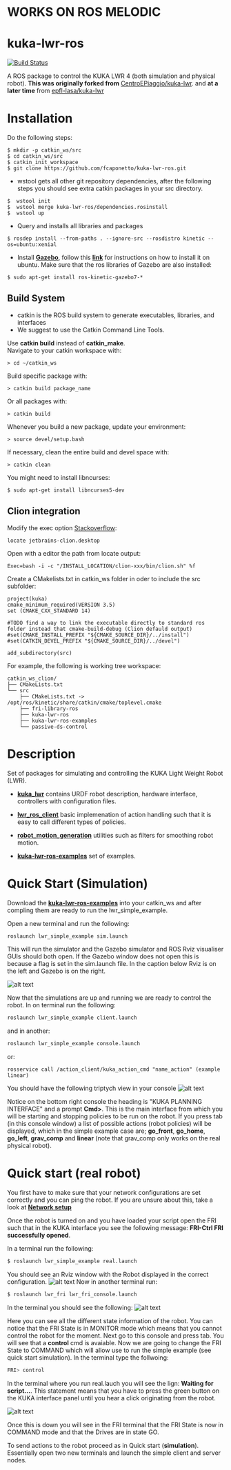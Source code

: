 # WORKS ON ROS MELODIC
# kuka-lwr-ros
[![Build Status](https://travis-ci.com/fcaponetto/kuka-lwr-ros.svg?token=d6T2YmvspfmdmqrMCGYv&branch=master)](https://travis-ci.com/fcaponetto/kuka-lwr-ros/branches)

A ROS package to control the KUKA LWR 4 (both simulation and physical robot). **This was originally forked from** [CentroEPiaggio/kuka-lwr](https://github.com/CentroEPiaggio/kuka-lwr). and **at a later time** from [epfl-lasa/kuka-lwr](https://github.com/epfl-lasa/kuka-lwr-ros)


# Installation
Do the following steps:
```
$ mkdir -p catkin_ws/src
$ cd catkin_ws/src
$ catkin_init_workspace
$ git clone https://github.com/fcaponetto/kuka-lwr-ros.git
```
* wstool gets all other git repository dependencies, after the following steps you should see extra catkin 
  packages in your src directory.
```
$  wstool init
$  wstool merge kuka-lwr-ros/dependencies.rosinstall 
$  wstool up 
```
* Query and installs all libraries and packages 
```
$ rosdep install --from-paths . --ignore-src --rosdistro kinetic --os=ubuntu:xenial
```

* Install [**Gazebo**](http://gazebosim.org/), follow this [**link**](http://gazebosim.org/tutorials?tut=install_ubuntu&) for 
instructions on how to install it on ubuntu. Make sure that the ros libraries of Gazebo are also installed:
```
$ sudo apt-get install ros-kinetic-gazebo7-*
```

## Build System

* catkin is the ROS build system to generate executables, libraries, and interfaces
* We suggest to use the Catkin Command Line Tools.  

Use **catkin build** instead of **catkin_make**.  
Navigate to your catkin workspace with:
```
> cd ~/catkin_ws
```
Build specific package with:
```
> catkin build package_name 
```
Or all packages with:
```
> catkin build
```
Whenever you build a new package, update your environment:
```
> source devel/setup.bash
```
If necessary, clean the entire build and devel space with:
```
> catkin clean
```
You might need to install libncurses:
```
$ sudo apt-get install libncurses5-dev
```

## Clion integration
Modify the exec option [Stackoverflow](https://stackoverflow.com/a/42180498):
```
locate jetbrains-clion.desktop
```
Open with a editor the path from locate output:
```
Exec=bash -i -c "/INSTALL_LOCATION/clion-xxx/bin/clion.sh" %f
```

Create a CMakelists.txt in catkin_ws folder in oder to include the src subfolder:
```
project(kuka)
cmake_minimum_required(VERSION 3.5)
set (CMAKE_CXX_STANDARD 14)

#TODO find a way to link the executable directly to standard ros folder instead that cmake-build-debug (Clion defauld output)
#set(CMAKE_INSTALL_PREFIX "${CMAKE_SOURCE_DIR}/../install")
#set(CATKIN_DEVEL_PREFIX "${CMAKE_SOURCE_DIR}/../devel")

add_subdirectory(src)
```
For example, the following is working tree workspace:
```
catkin_ws_clion/
├── CMakeLists.txt
└── src
    ├── CMakeLists.txt -> /opt/ros/kinetic/share/catkin/cmake/toplevel.cmake
    ├── fri-library-ros
    ├── kuka-lwr-ros
    ├── kuka-lwr-ros-examples
    └── passive-ds-control
```

# Description

Set of packages for simulating and controlling the KUKA Light Weight Robot (LWR).


* [**kuka_lwr**](https://github.com/fcaponetto/kuka-lwr-ros/tree/master/kuka_lwr) contains URDF robot description, hardware interface, controllers with configuration files.

* [**lwr_ros_client**](https://github.com/fcaponetto/kuka-lwr-ros/tree/master/lwr_ros_client) basic implemenation of action handling such that it is easy to call different types of policies.

* [**robot_motion_generation**](https://github.com/fcaponetto/kuka-lwr-ros/tree/master/robot_motion_generation)  utilities such as filters for smoothing robot motion.

* [**kuka-lwr-ros-examples**](https://github.com/fcaponetto/kuka-lwr-ros-examples) set of examples.


# Quick Start (Simulation)
Download the [**kuka-lwr-ros-examples**](https://github.com/fcaponetto/kuka-lwr-ros-examples) into your catkin_ws and 
after compling them are ready to run the lwr_simple_example. 

Open a new terminal and run the following:
```sh
roslaunch lwr_simple_example sim.launch
```
This will run the simulator and the Gazebo simulator and ROS Rviz visualiser GUIs should both open. If the Gazebo 
window does not open this is because a flag is set in the sim.launch file. In the
caption below Rviz is on the left and Gazebo is on the right.

![alt text](readme/gazebo_rviz.png "Gazebo and Rviz GUIs")

Now that the simulations are up and running we are ready to control the robot.
In on terminal run the following:
```sh
roslaunch lwr_simple_example client.launch
```
and in another:
```sh
roslaunch lwr_simple_example console.launch
```
or:
```
rosservice call /action_client/kuka_action_cmd "name_action" (example linear)
```

You should have the following triptych view in your console
![alt text](readme/console.png "Triptych console view")

Notice on the bottom right console the heading is "KUKA PLANNING INTERFACE" and a prompt **Cmd>**. This is
the main interface from which you will be starting and stopping policies to be run on the robot. If you
press tab (in this console window) a list of possible actions (robot policies) will be displayed, which in the
simple example case are; **go_front**, **go_home**,
**go_left**, **grav_comp** and **linear** (note that grav_comp only works on the real physical robot).

# Quick start (real robot)
You first have to make sure that your network configurations are set correctly and you can ping the robot. 
If you are unsure about this, take a look at [**Network setup**](https://github.com/fcaponetto/kuka-lwr-ros/wiki/Network-setup)

Once the robot is turned on and you have loaded your script open the FRI such that in the KUKA interface
 you see the following message: **FRI-Ctrl FRI successfully opened**.

In a terminal run the following:
```sh
$ roslaunch lwr_simple_example real.launch
```
You should see an Rviz window with the Robot displayed in the correct configuration.
![alt text](readme/real_rviz.png "real rviz view")
Now in another terminal run:
```sh
$ roslaunch lwr_fri lwr_fri_console.launch
```
In the terminal you should see the following:
![alt text](readme/fri_console.png "fri console")

Here you can see all the different state information of the robot. You can notice that
the FRI State is in MONITOR mode which means that you cannot control the robot for the moment.
Next go to this console and press tab.  You will see that a **control** cmd is avaiable.
Now we are going to change the FRI State to COMMAND which will allow use to run the simple
example (see quick start simulation).
In the terminal type the follwoing:
```sh
FRI> control 
```
In the terminal where you run real.lauch you will see the lign: **Waiting for script...**. This statement means
that you have to press the green button on the KUKA interface panel until you hear a click originating from the robot.

![alt text](readme/command_mode.png "fri in command mode")

Once this is down you will see in the FRI terminal that the FRI State is now in COMMAND mode and that the
Drives are in state GO.

To send actions to the robot proceed as in Quick start (**simulation**). Essentially open two new terminals and launch
the simple client and server nodes.
